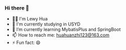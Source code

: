### Hi there 👋

<!--
**LewyHua/LewyHua** is a ✨ _special_ ✨ repository because its `README.md` (this file) appears on your GitHub profile.-->

- 👨‍💻 I'm Lewy Hua
- 🏫 I'm currently studying in USYD
- 🌱 I’m currently learning MybatisPlus and SpringBoot
- 📫 How to reach me: huahuanzhi123@163.com
- ⚡ Fun fact: 😄

